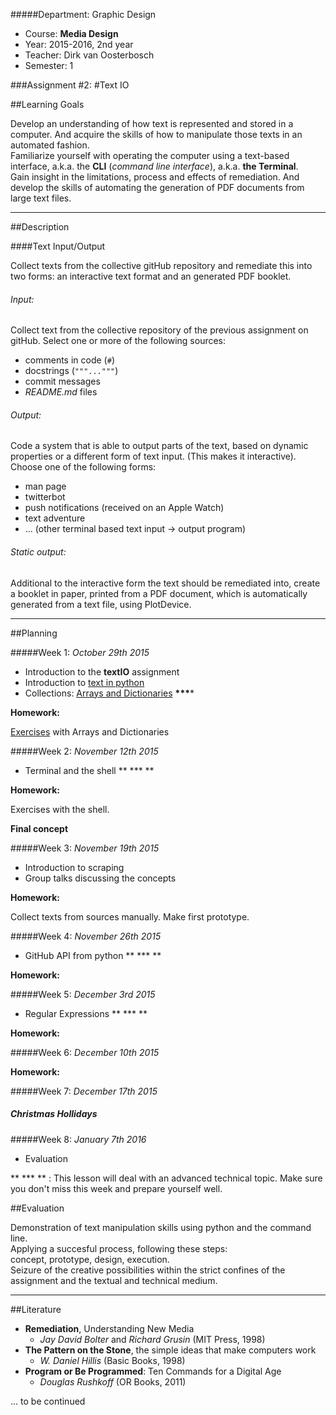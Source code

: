 #####Department: Graphic Design

- Course: **Media Design**
- Year: 2015-2016, 2nd year
- Teacher: Dirk van Oosterbosch
- Semester: 1

###Assignment #2:
#Text IO

##Learning Goals

Develop an understanding of how text is represented and stored in a computer. And acquire the skills of how to manipulate those texts in an automated fashion.  
Familiarize yourself with operating the computer using a text-based interface, a.k.a. the **CLI** (*command line interface*), a.k.a. **the Terminal**.  
Gain insight in the limitations, process and effects of remediation. And develop the skills of automating the generation of PDF documents from large text files.

----
##Description

####Text Input/Output

Collect texts from the collective gitHub repository and remediate this into two forms: an interactive text format and an generated PDF booklet.

###### Input:

Collect text from the collective repository of the previous assignment on gitHub. Select one or more of the following sources:

- comments in code (`#`)
- docstrings (`"""..."""`)
- commit messages 
- *README.md* files

###### Output:

Code a system that is able to output parts of the text, based on dynamic properties or a different form of text input. (This makes it interactive). Choose one of the following forms:

- man page
- twitterbot
- push notifications (received on an Apple Watch) 
- text adventure
- ... (other terminal based text input -> output program)

###### Static output:

Additional to the interactive form the text should be remediated into, create a booklet in paper, printed from a PDF document, which is automatically generated from a text file, using PlotDevice.


----
##Planning

#####Week 1:
*October 29th 2015*

- Introduction to the **textIO** assignment
- Introduction to [text in python](Lesson_01a_Text_in_python.md)
- Collections: [Arrays and Dictionaries](Lesson_01b_Collections.md) **\*\*\****

**Homework:**

[Exercises](Homework_01_Collections.md) with Arrays and Dictionaries

#####Week 2:
*November 12th 2015*

- Terminal and the shell ** \*\*\* **

**Homework:**

Exercises with the shell.

**Final concept**

#####Week 3:
*November 19th 2015*  

- Introduction to scraping
- Group talks discussing the concepts

**Homework:**

Collect texts from sources manually.
Make first prototype.

#####Week 4:
*November 26th 2015*

- GitHub API from python ** \*\*\* **

**Homework:**

#####Week 5:
*December 3rd 2015*

- Regular Expressions ** \*\*\* **

**Homework:**

#####Week 6:
*December 10th 2015*

**Homework:**

#####Week 7:
*December 17th 2015*

##### Christmas Hollidays

#####Week 8:
*January 7th 2016*

- Evaluation

** \*\*\* ** : This lesson will deal with an advanced technical topic. Make sure you don't miss this week and prepare yourself well.

##Evaluation

Demonstration of text manipulation skills using python and the command line.  
Applying a succesful process, following these steps:  
concept, prototype, design, execution.  
Seizure of the creative possibilities within the strict confines of the assignment and the textual and technical medium.

----
##Literature

- **Remediation**, Understanding New Media
	- *Jay David Bolter* and *Richard Grusin* (MIT Press, 1998)
- **The Pattern on the Stone**, the simple ideas that make computers work
	- *W. Daniel Hillis* (Basic Books, 1998)
- **Program or Be Programmed**: Ten Commands for a Digital Age
	- *Douglas Rushkoff* (OR Books, 2011)

... to be continued
